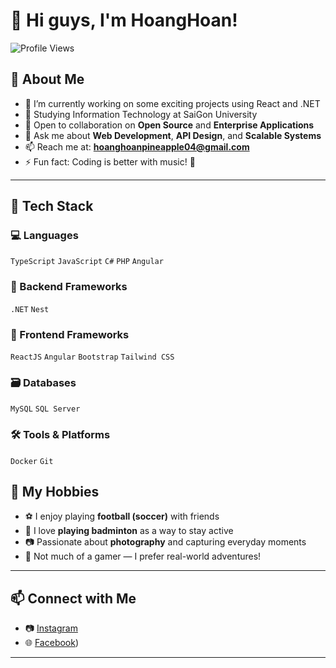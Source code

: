 # 👋 Hi guys, I'm HoangHoan!

![Profile Views](https://komarev.com/ghpvc/?username=HoangHoan04&color=blue)

## 🚀 About Me

- 🔭 I’m currently working on some exciting projects using React and .NET  
- 🌱 Studying Information Technology at SaiGon University  
- 👯 Open to collaboration on **Open Source** and **Enterprise Applications**
- 💬 Ask me about **Web Development**, **API Design**, and **Scalable Systems**
- 📫 Reach me at: **hoanghoanpineapple04@gmail.com**
- ⚡ Fun fact: Coding is better with music! 🎵

---

## 🌟 Tech Stack

### 💻 Languages
 `TypeScript` `JavaScript` `C#`  `PHP` `Angular`

### 🧠 Backend Frameworks
`.NET` `Nest`

### 🎨 Frontend Frameworks
`ReactJS` `Angular` `Bootstrap` `Tailwind CSS`

### 🗃️ Databases
`MySQL` `SQL Server`

### 🛠️ Tools & Platforms
`Docker` `Git`


## 🎯 My Hobbies

- ⚽ I enjoy playing **football (soccer)** with friends
- 🏸 I love **playing badminton** as a way to stay active
- 📷 Passionate about **photography** and capturing everyday moments
- 🚫 Not much of a gamer — I prefer real-world adventures!

---

## 📫 Connect with Me

- 📷 [Instagram](https://www.instagram.com/h.hoandua14)
- 🌐 [Facebook](https://www.facebook.com/h.hoandua14))

---

